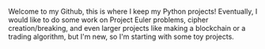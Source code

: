 Welcome to my Github, this is where I keep my Python projects! Eventually, I would like to do some work on Project Euler problems, cipher creation/breaking, and even larger projects like making a blockchain or a trading algorithm, but I'm new, so I'm starting with some toy projects.
